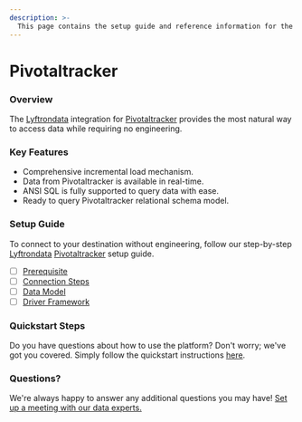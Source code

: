```yaml
---
description: >-
  This page contains the setup guide and reference information for the Pivotaltracker source connector.
---
```


# Pivotaltracker

### Overview

The [Lyftrondata](https://www.lyftrondata.com/) integration for [Pivotaltracker](https://www.lyftrondata.com/integration/business-analytics/pivotal-tracker/) provides the most natural way to access data while requiring no engineering.

### Key Features

* Comprehensive incremental load mechanism.
* Data from Pivotaltracker is available in real-time.&#x20;
* ANSI SQL is fully supported to query data with ease.
* Ready to query Pivotaltracker relational schema model.

### Setup Guide

To connect to your destination without engineering, follow our step-by-step [Lyftrondata](https://www.lyftrondata.com/)  [Pivotaltracker](https://www.lyftrondata.com/integration/business-analytics/pivotal-tracker/) setup guide.

* [ ] [Prerequisite](prerequisite.md)
* [ ] [Connection Steps](connection-steps.md)
* [ ] [Data Model](data-model/erd.md)
* [ ] [Driver Framework](driver-framework/)

### Quickstart Steps

Do you have questions about how to use the platform? Don't worry; we've got you covered. Simply follow the quickstart instructions [here](../README.md).

### Questions? <a href="#questions" id="questions"></a>

We're always happy to answer any additional questions you may have! [Set up a meeting with our data experts.](https://www.lyftrondata.com/book-a-meeting/)

